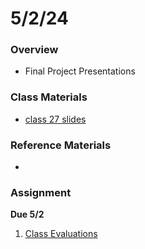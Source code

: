 # 5/2/24
### Overview  
* Final Project Presentations

### Class Materials
* [class 27 slides](https://docs.google.com/presentation/d/1_gd550aQmbeN834PUYwRp_wFdz5Mu8W6Emy4wdOSma8/edit?usp=sharing)


### Reference Materials
* 

### Assignment

**Due 5/2**
1. [Class Evaluations](https://go.blueja.io/FuY8OZNj3UCbugNo9J0bFQ)
